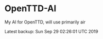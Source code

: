 # OpenTTD-AI
My AI for OpenTTD, will use primarily air

Latest backup: Sun Sep 29 02:26:01 UTC 2019
